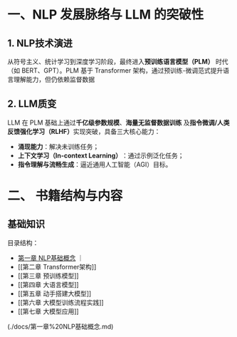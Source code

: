 # 一、NLP 发展脉络与 LLM 的突破性

## 1. NLP技术演进
从符号主义、统计学习到深度学习阶段，最终进入 ​**预训练语言模型（PLM）​**​ 时代（如 BERT、GPT）。PLM 基于 Transformer 架构，通过预训练-微调范式提升语言理解能力，但仍依赖监督数据

## 2. LLM质变
LLM 在 PLM 基础上通过 ​**千亿级参数规模**、**海量无监督数据训练**​ 及 ​**指令微调/人类反馈强化学习（RLHF）​**​ 实现突破，具备三大核心能力：
- **涌现能力**​：解决未训练任务；
- **上下文学习（In-context Learning）​**​：通过示例泛化任务；
- **指令理解与流畅生成**​：逼近通用人工智能（AGI）目标。

# 二、 书籍结构与内容
## 基础知识
目录结构：
- [第一章 NLP基础概念](第一章-NLP基础概念.md)  ｜
- [[第二章 Transformer架构]]
- [[第三章 预训练模型]]
- [[第四章 大语言模型]]
- [[第五章 动手搭建大模型]]
- [[第六章 大模型训练流程实践]]
- [[第七章 大模型应用]]

(./docs/第一章%20NLP基础概念.md)
